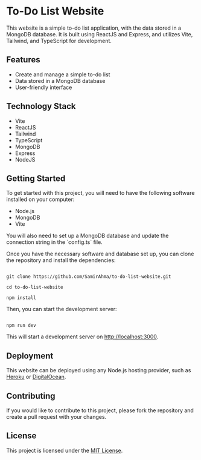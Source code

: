 <h1>To-Do List Website</h1>
<p>This website is a simple to-do list application, with the data stored in a MongoDB database. It is built using ReactJS and Express, and utilizes Vite, Tailwind, and TypeScript for development.</p>
<h2>Features</h2>
<ul>
  <li>Create and manage a simple to-do list</li>
  <li>Data stored in a MongoDB database</li>
  <li>User-friendly interface</li>
</ul>
<h2>Technology Stack</h2>
<ul>
  <li>Vite</li>
  <li>ReactJS</li>
  <li>Tailwind</li>
  <li>TypeScript</li>
  <li>MongoDB</li>
  <li>Express</li>
  <li>NodeJS</li>
</ul>
<h2>Getting Started</h2>
<p>To get started with this project, you will need to have the following software installed on your computer:</p>
<ul>
  <li>Node.js</li>
  <li>MongoDB</li>
  <li>Vite</li>
</ul>
<p>You will also need to set up a MongoDB database and update the connection string in the `config.ts` file.</p>
<p>Once you have the necessary software and database set up, you can clone the repository and install the dependencies:</p>
<code>
git clone https://github.com/SamirAhma/to-do-list-website.git<br>
cd to-do-list-website<br>
npm install</code>
<p>Then, you can start the development server:</p>
<code>
npm run dev</code>
<p>This will start a development server on <a href="http://localhost:3000">http://localhost:3000</a>.</p>
<h2>Deployment</h2>
<p>This website can be deployed using any Node.js hosting provider, such as <a href="https://www.heroku.com/">Heroku</a> or <a href="https://www.digitalocean.com/">DigitalOcean</a>.</p>
<h2>Contributing</h2>
<p>If you would like to contribute to this project, please fork the repository and create a pull request with your changes.</p>
<h2>License</h2>
<p>This project is licensed under the <a href="https://opensource.org/licenses/MIT">MIT License</a>.</p>


